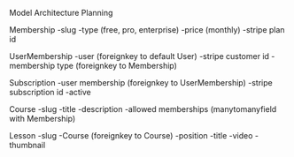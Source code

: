Model Architecture Planning

Membership
	-slug
	-type 					(free, pro, enterprise)
	-price 					(monthly)
	-stripe plan id

UserMembership 
	-user 					(foreignkey to default User) 
	-stripe customer id 
	-membership type 		(foreignkey to Membership)

Subscription 
	-user membership 		(foreignkey to UserMembership) 
	-stripe subscription id 
	-active

Course 
	-slug 
	-title 
	-description 
	-allowed memberships 	(manytomanyfield with Membership)

Lesson 
	-slug 
	-Course					(foreignkey to Course) 
	-position 
	-title 
	-video 
	-thumbnail